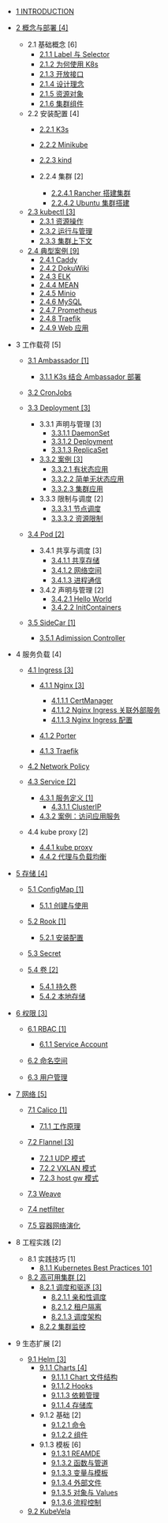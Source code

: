   - [1 INTRODUCTION](/INTRODUCTION.md)
  - [2 概念与部署 [4]](/概念与部署/README.md)
    - 2.1 基础概念 [6]
      - [2.1.1 Label 与 Selector](/概念与部署/基础概念/Label%20与%20Selector.md)
      - [2.1.2 为何使用 K8s](/概念与部署/基础概念/为何使用%20K8s.md)
      - [2.1.3 开放接口](/概念与部署/基础概念/开放接口.md)
      - [2.1.4 设计理念](/概念与部署/基础概念/设计理念.md)
      - [2.1.5 资源对象](/概念与部署/基础概念/资源对象.md)
      - [2.1.6 集群组件](/概念与部署/基础概念/集群组件.md)
    - 2.2 安装配置 [4]
      - [2.2.1 K3s](/概念与部署/安装配置/K3s/README.md)
        
      - [2.2.2 Minikube](/概念与部署/安装配置/Minikube/README.md)
        
      - [2.2.3 kind](/概念与部署/安装配置/kind/README.md)
        
      - 2.2.4 集群 [2]
        - [2.2.4.1 Rancher 搭建集群](/概念与部署/安装配置/集群/Rancher%20搭建集群.md)
        - [2.2.4.2 Ubuntu 集群搭建](/概念与部署/安装配置/集群/Ubuntu%20集群搭建.md)
    - [2.3 kubectl [3]](/概念与部署/kubectl/README.md)
      - [2.3.1 资源操作](/概念与部署/kubectl/资源操作.md)
      - [2.3.2 运行与管理](/概念与部署/kubectl/运行与管理.md)
      - [2.3.3 集群上下文](/概念与部署/kubectl/集群上下文.md)
    - [2.4 典型案例 [9]](/概念与部署/典型案例/README.md)
      - [2.4.1 Caddy](/概念与部署/典型案例/Caddy.md)
      - [2.4.2 DokuWiki](/概念与部署/典型案例/DokuWiki.md)
      - [2.4.3 ELK](/概念与部署/典型案例/ELK.md)
      - [2.4.4 MEAN](/概念与部署/典型案例/MEAN.md)
      - [2.4.5 Minio](/概念与部署/典型案例/Minio.md)
      - [2.4.6 MySQL](/概念与部署/典型案例/MySQL.md)
      - [2.4.7 Prometheus](/概念与部署/典型案例/Prometheus.md)
      - [2.4.8 Traefik](/概念与部署/典型案例/Traefik.md)
      - [2.4.9 Web 应用](/概念与部署/典型案例/Web%20应用.md)
  - 3 工作载荷 [5]
    - [3.1 Ambassador [1]](/工作载荷/Ambassador/README.md)
      - [3.1.1 K3s 结合 Ambassador 部署](/工作载荷/Ambassador/K3s%20结合%20Ambassador%20部署.md)
    - [3.2 CronJobs](/工作载荷/CronJobs/README.md)
      
    - [3.3 Deployment [3]](/工作载荷/Deployment/README.md)
      - 3.3.1 声明与管理 [3]
        - [3.3.1.1 DaemonSet](/工作载荷/Deployment/声明与管理/DaemonSet.md)
        - [3.3.1.2 Deployment](/工作载荷/Deployment/声明与管理/Deployment.md)
        - [3.3.1.3 ReplicaSet](/工作载荷/Deployment/声明与管理/ReplicaSet.md)
      - [3.3.2 案例 [3]](/工作载荷/Deployment/案例/README.md)
        - [3.3.2.1 有状态应用](/工作载荷/Deployment/案例/有状态应用.md)
        - [3.3.2.2 简单无状态应用](/工作载荷/Deployment/案例/简单无状态应用.md)
        - [3.3.2.3 集群应用](/工作载荷/Deployment/案例/集群应用.md)
      - 3.3.3 限制与调度 [2]
        - [3.3.3.1 节点调度](/工作载荷/Deployment/限制与调度/节点调度.md)
        - [3.3.3.2 资源限制](/工作载荷/Deployment/限制与调度/资源限制.md)
    - [3.4 Pod [2]](/工作载荷/Pod/README.md)
      - 3.4.1 共享与调度 [3]
        - [3.4.1.1 共享存储](/工作载荷/Pod/共享与调度/共享存储.md)
        - [3.4.1.2 网络空间](/工作载荷/Pod/共享与调度/网络空间.md)
        - [3.4.1.3 进程通信](/工作载荷/Pod/共享与调度/进程通信.md)
      - 3.4.2 声明与管理 [2]
        - [3.4.2.1 Hello World](/工作载荷/Pod/声明与管理/Hello%20World.md)
        - [3.4.2.2 InitContainers](/工作载荷/Pod/声明与管理/InitContainers.md)
    - [3.5 SideCar [1]](/工作载荷/SideCar/README.md)
      - [3.5.1 Adimission Controller](/工作载荷/SideCar/Adimission%20Controller.md)
  - 4 服务负载 [4]
    - [4.1 Ingress [3]](/服务负载/Ingress/README.md)
      - [4.1.1 Nginx [3]](/服务负载/Ingress/Nginx/README.md)
        - [4.1.1.1 CertManager](/服务负载/Ingress/Nginx/CertManager.md)
        - [4.1.1.2 Nginx Ingress 关联外部服务](/服务负载/Ingress/Nginx/Nginx%20Ingress%20关联外部服务.md)
        - [4.1.1.3 Nginx Ingress 配置](/服务负载/Ingress/Nginx/Nginx%20Ingress%20配置.md)
      - [4.1.2 Porter](/服务负载/Ingress/Porter/README.md)
        
      - [4.1.3 Traefik](/服务负载/Ingress/Traefik/README.md)
        
    - [4.2 Network Policy](/服务负载/Network%20Policy/README.md)
      
    - [4.3 Service [2]](/服务负载/Service/README.md)
      - [4.3.1 服务定义 [1]](/服务负载/Service/服务定义/README.md)
        - [4.3.1.1 ClusterIP](/服务负载/Service/服务定义/ClusterIP.md)
      - [4.3.2 案例：访问应用服务](/服务负载/Service/案例：访问应用服务.md)
    - 4.4 kube proxy [2]
      - [4.4.1 kube proxy](/服务负载/kube-proxy/kube-proxy.md)
      - [4.4.2 代理与负载均衡](/服务负载/kube-proxy/代理与负载均衡.md)
  - [5 存储 [4]](/存储/README.md)
    - [5.1 ConfigMap [1]](/存储/ConfigMap/README.md)
      - [5.1.1 创建与使用](/存储/ConfigMap/创建与使用.md)
    - [5.2 Rook [1]](/存储/Rook/README.md)
      - [5.2.1 安装配置](/存储/Rook/安装配置.md)
    - [5.3 Secret](/存储/Secret/README.md)
      
    - [5.4 卷 [2]](/存储/卷/README.md)
      - [5.4.1 持久卷](/存储/卷/持久卷.md)
      - [5.4.2 本地存储](/存储/卷/本地存储.md)
  - [6 权限 [3]](/权限/README.md)
    - [6.1 RBAC [1]](/权限/RBAC/README.md)
      - [6.1.1 Service Account](/权限/RBAC/Service%20Account.md)
    - [6.2 命名空间](/权限/命名空间/README.md)
      
    - [6.3 用户管理](/权限/用户管理/README.md)
      
  - [7 网络 [5]](/网络/README.md)
    - [7.1 Calico [1]](/网络/Calico/README.md)
      - [7.1.1 工作原理](/网络/Calico/工作原理.md)
    - [7.2 Flannel [3]](/网络/Flannel/README.md)
      - [7.2.1 UDP 模式](/网络/Flannel/UDP%20模式.md)
      - [7.2.2 VXLAN 模式](/网络/Flannel/VXLAN%20模式.md)
      - [7.2.3 host gw 模式](/网络/Flannel/host-gw%20模式.md)
    - [7.3 Weave](/网络/Weave/README.md)
      
    - [7.4 netfilter](/网络/netfilter.md)
    - [7.5 容器网络演化](/网络/容器网络演化.md)
  - 8 工程实践 [2]
    - 8.1 实践技巧 [1]
      - [8.1.1 Kubernetes Best Practices 101](/工程实践/实践技巧/2021-Kubernetes%20Best%20Practices%20101.md)
    - [8.2 高可用集群 [2]](/工程实践/高可用集群/README.md)
      - [8.2.1 调度和驱逐 [3]](/工程实践/高可用集群/调度和驱逐/README.md)
        - [8.2.1.1 亲和性调度](/工程实践/高可用集群/调度和驱逐/亲和性调度.md)
        - [8.2.1.2 租户隔离](/工程实践/高可用集群/调度和驱逐/租户隔离.md)
        - [8.2.1.3 调度架构](/工程实践/高可用集群/调度和驱逐/调度架构.md)
      - [8.2.2 集群监控](/工程实践/高可用集群/集群监控/README.md)
        
  - 9 生态扩展 [2]
    - [9.1 Helm [3]](/生态扩展/Helm/README.md)
      - [9.1.1 Charts [4]](/生态扩展/Helm/Charts/README.md)
        - [9.1.1.1 Chart 文件结构](/生态扩展/Helm/Charts/Chart%20文件结构.md)
        - [9.1.1.2 Hooks](/生态扩展/Helm/Charts/Hooks.md)
        - [9.1.1.3 依赖管理](/生态扩展/Helm/Charts/依赖管理.md)
        - [9.1.1.4 存储库](/生态扩展/Helm/Charts/存储库.md)
      - 9.1.2 基础 [2]
        - [9.1.2.1 命令](/生态扩展/Helm/基础/命令.md)
        - [9.1.2.2 组件](/生态扩展/Helm/基础/组件.md)
      - 9.1.3 模板 [6]
        - [9.1.3.1 REAMDE](/生态扩展/Helm/模板/REAMDE.md)
        - [9.1.3.2 函数与管道](/生态扩展/Helm/模板/函数与管道.md)
        - [9.1.3.3 变量与模板](/生态扩展/Helm/模板/变量与模板.md)
        - [9.1.3.4 外部文件](/生态扩展/Helm/模板/外部文件.md)
        - [9.1.3.5 对象与 Values](/生态扩展/Helm/模板/对象与%20Values.md)
        - [9.1.3.6 流程控制](/生态扩展/Helm/模板/流程控制.md)
    - [9.2 KubeVela](/生态扩展/KubeVela/README.md)
      